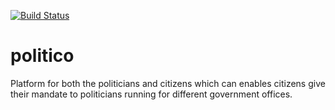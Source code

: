 [![Build Status](https://travis-ci.com/frankly034/politico.svg?branch=develop)](https://travis-ci.com/frankly034/politico)
# politico
Platform for both the politicians and citizens which can enables citizens give their mandate to politicians running for different government offices.

